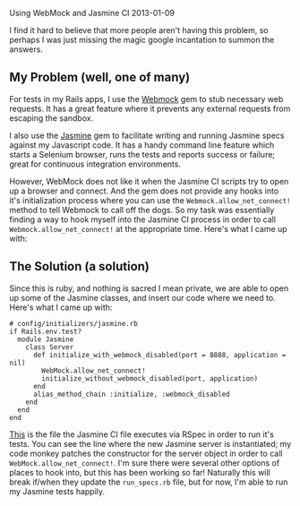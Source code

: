 Using WebMock and Jasmine CI
2013-01-09

I find it hard to believe that more people aren't having this problem, so perhaps I was just missing the magic google incantation to summon the answers.

## My Problem  (well, one of many)  
For tests in my Rails apps, I use the [Webmock](https://github.com/bblimke/webmock) gem to stub necessary web requests.  It has a great feature where it prevents any external requests from escaping the sandbox.  

I also use the [Jasmine](https://github.com/pivotal/jasmine-gem) gem to facilitate writing and running Jasmine specs against my Javascript code.  It has a handy command line feature which starts a Selenium browser, runs the tests and reports success or failure; great for continuous integration environments.  

However, WebMock does not like it when the Jasmine CI scripts try to open up a browser and connect.  And the gem does not provide any hooks into it's initialization process where you can use the `Webmock.allow_net_connect!` method to tell Webmock to call off the dogs. So my task was essentially finding a way to hook myself into the Jasmine CI process in order to call `Webmock.allow_net_connect!` at the appropriate time.  Here's what I came up  with:  

## The Solution (a solution)  
Since this is ruby, and nothing is sacred I mean private, we are able to open up some of the Jasmine classes, and insert our code where we need to. Here's what I came up with:   

    # config/initializers/jasmine.rb  
    if Rails.env.test?  
      module Jasmine  
        class Server  
          def initialize_with_webmock_disabled(port = 8888, application = nil)  
            WebMock.allow_net_connect!  
            initialize_without_webmock_disabled(port, application)  
          end  
          alias_method_chain :initialize, :webmock_disabled  
        end  
      end  
    end  
  
[This](https://github.com/pivotal/jasmine-gem/blob/master/lib/jasmine/run_specs.rb) is the file the Jasmine CI file executes via RSpec in order to run it's tests.  You can see the line where the new Jasmine server is instantiated; my code monkey patches the constructor for the server object in order to call `WebMock.allow_net_connect!`.  I'm sure there were several other options of places to hook into, but this has been working so far!  Naturally this will break if/when they update the `run_specs.rb` file, but for now, I'm able to run my Jasmine tests happily.
